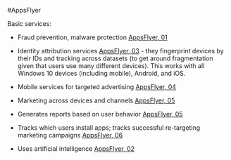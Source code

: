 #AppsFlyer

Basic services: 

* Fraud prevention, malware protection [AppsFlyer, 01](https://www.appsflyer.com/product/protect360)
* Identity attribution services [AppsFlyer, 03](https://www.appsflyer.com/product/mobile-attribution-for-user-acquisition) - they fingerprint devices by their IDs and tracking across datasets (to get around fragmentation given that users use many different devices). This works with all Windows 10 devices (including mobile), Android, and iOS.
* Mobile services for targeted advertising [AppsFlyer, 04](https://www.appsflyer.com/product/mobile-ecosystem)
* Marketing across devices and channels [AppsFlyer, 05](https://www.appsflyer.com/product/marketing-analytics)
* Generates reports based on user behavior [AppsFlyer, 05](https://www.appsflyer.com/product/marketing-analytics)
* Tracks which users install apps; tracks successful re-targeting marketing campaigns [AppsFlyer, 06](https://www.appsflyer.com/product/overview)

* Uses artificial intelligence [AppsFlyer, 02](https://www.appsflyer.com/product/protect360)  














